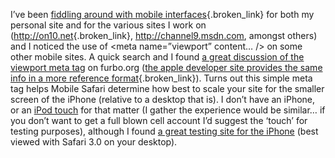 I&#8217;ve been [fiddling around with mobile interfaces](http://www.duncanmackenzie.net/blog/looking-for-good-examples-of-mobile-interfaces/default.aspx){.broken_link} for both my personal site and for the various sites I work on (<http://on10.net>{.broken_link}, <http://channel9.msdn.com>, amongst others) and I noticed the use of <meta name=&#8221;viewport&#8221; content&#8230; /> on some other mobile sites. A quick search and I found [a great discussion of the viewport meta tag](http://furbo.org/2007/07/24/one-line-of-code/) on furbo.org ([the apple developer site provides the same info in a more reference format](http://developer.apple.com/iphone/devcenter/designingcontent.html){.broken_link}). Turns out this simple meta tag helps Mobile Safari determine how best to scale your site for the smaller screen of the iPhone (relative to a desktop that is). I don&#8217;t have an iPhone, or an [iPod touch](http://www.amazon.com/dp/B000JO3Y1O?tag=duncanmackenz-20&camp=0&creative=0&linkCode=as1&creativeASIN=B000JO3Y1O&adid=0VY7PDQCATWF6KPFCC65&) for that matter (I gather the experience would be similar&#8230; if you don&#8217;t want to get a full blown cell account I&#8217;d suggest the &#8216;touch&#8217; for testing purposes), although I found [a great testing site for the iPhone](http://iphonetester.com/) (best viewed with Safari 3.0 on your desktop).
